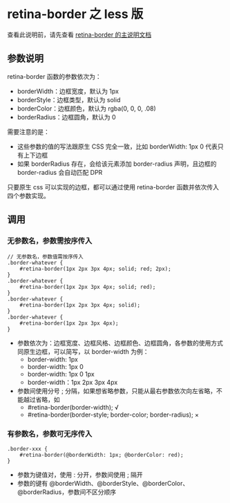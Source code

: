 # retina-border 之 less 版

查看此说明前，请先查看 [retina-border 的主说明文档](https://github.com/wind-stone/retina-border)


## 参数说明

retina-border 函数的参数依次为：
- borderWidth：边框宽度，默认为 1px
- borderStyle：边框类型，默认为 solid
- borderColor：边框颜色，默认为 rgba(0, 0, 0, .08)
- borderRadius：边框圆角，默认为 0

需要注意的是：
- 这些参数的值的写法跟原生 CSS 完全一致，比如 borderWidth: 1px 0 代表只有上下边框
- 如果 borderRadius 存在，会给该元素添加 border-radius 声明，且边框的 border-radius 会自动匹配 DPR

只要原生 css 可以实现的边框，都可以通过使用 retina-border 函数并依次传入四个参数实现。


## 调用

### 无参数名，参数需按序传入

```
// 无参数名，参数值需按序传入
.border-whatever {
    #retina-border(1px 2px 3px 4px; solid; red; 2px);
}
.border-whatever {
    #retina-border(1px 2px 3px 4px; solid; red);
}
.border-whatever {
    #retina-border(1px 2px 3px 4px; solid);
}
.border-whatever {
    #retina-border(1px 2px 3px 4px);
}
```

- 参数依次为：边框宽度、边框风格、边框颜色、边框圆角，各参数的使用方式同原生边框，可以简写，以 border-width 为例：
    - border-width: 1px
    - border-width: 1px 0
    - border-width: 1px 0 1px
    - border-width：1px 2px 3px 4px
- 参数间使用分号 ; 分隔，如果想省略参数，只能从最右参数依次向左省略，不能越过省略，如
    - #retina-border(border-width); √
    - #retina-border(border-style; border-color; border-radius); ×


### 有参数名，参数可无序传入

```
.border-xxx {
    #retina-border(@borderWidth: 1px; @borderColor: red);
}
```

- 参数为键值对，使用 : 分开，参数间使用 ; 隔开
- 参数的键有 @borderWidth、@borderStyle、@borderColor、@borderRadius，参数间不区分顺序
